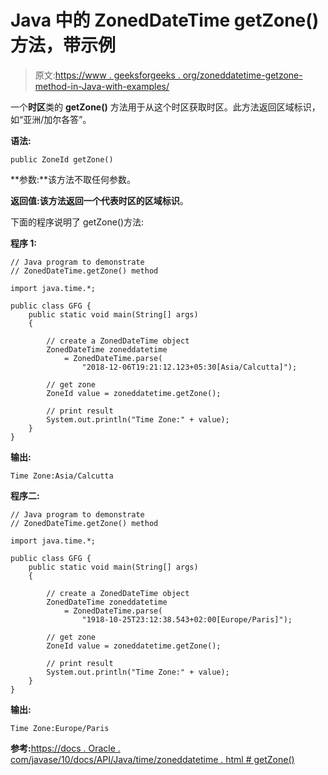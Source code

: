 # Java 中的 ZonedDateTime getZone()方法，带示例

> 原文:[https://www . geeksforgeeks . org/zoneddatetime-getzone-method-in-Java-with-examples/](https://www.geeksforgeeks.org/zoneddatetime-getzone-method-in-java-with-examples/)

一个**时区**类的 **getZone()** 方法用于从这个时区获取时区。此方法返回区域标识，如“亚洲/加尔各答”。

**语法:**

```
public ZoneId getZone()

```

**参数:**该方法不取任何参数。

**返回值:**该方法返回一个代表时区的**区域标识**。

下面的程序说明了 getZone()方法:

**程序 1:**

```
// Java program to demonstrate
// ZonedDateTime.getZone() method

import java.time.*;

public class GFG {
    public static void main(String[] args)
    {

        // create a ZonedDateTime object
        ZonedDateTime zoneddatetime
            = ZonedDateTime.parse(
                "2018-12-06T19:21:12.123+05:30[Asia/Calcutta]");

        // get zone
        ZoneId value = zoneddatetime.getZone();

        // print result
        System.out.println("Time Zone:" + value);
    }
}
```

**输出:**

```
Time Zone:Asia/Calcutta

```

**程序二:**

```
// Java program to demonstrate
// ZonedDateTime.getZone() method

import java.time.*;

public class GFG {
    public static void main(String[] args)
    {

        // create a ZonedDateTime object
        ZonedDateTime zoneddatetime
            = ZonedDateTime.parse(
                "1918-10-25T23:12:38.543+02:00[Europe/Paris]");

        // get zone
        ZoneId value = zoneddatetime.getZone();

        // print result
        System.out.println("Time Zone:" + value);
    }
}
```

**输出:**

```
Time Zone:Europe/Paris

```

**参考:**[https://docs . Oracle . com/javase/10/docs/API/Java/time/zoneddatetime . html # getZone()](https://docs.oracle.com/javase/10/docs/api/java/time/ZonedDateTime.html#getZone())